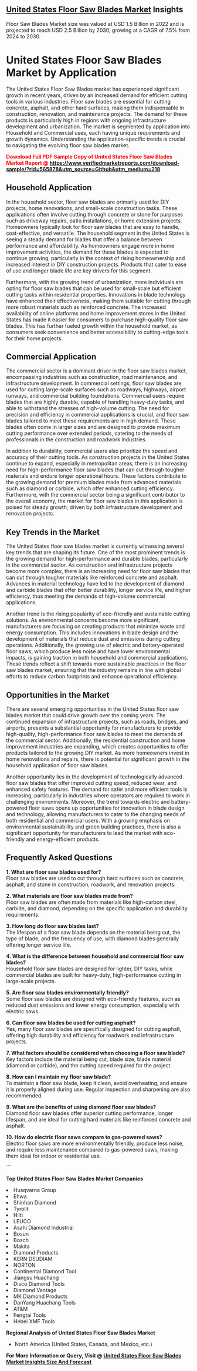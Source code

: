 <h2><a href="https://www.verifiedmarketreports.com/download-sample/?rid=565878&amp;utm_source=Github&amp;utm_medium=218" target="_blank">United States Floor Saw Blades Market</a> Insights</h2><p>Floor Saw Blades Market size was valued at USD 1.5 Billion in 2022 and is projected to reach USD 2.5 Billion by 2030, growing at a CAGR of 7.5% from 2024 to 2030.</p><p> <h1>United States Floor Saw Blades Market by Application</h1> <p>The United States Floor Saw Blades market has experienced significant growth in recent years, driven by an increased demand for efficient cutting tools in various industries. Floor saw blades are essential for cutting concrete, asphalt, and other hard surfaces, making them indispensable in construction, renovation, and maintenance projects. The demand for these products is particularly high in regions with ongoing infrastructure development and urbanization. The market is segmented by application into Household and Commercial uses, each having unique requirements and growth dynamics. Understanding the application-specific trends is crucial to navigating the evolving floor saw blades market. </p> <p><strong><p><span class=""><span style="color: #ff0000;"><strong>Download Full PDF Sample Copy of United States Floor Saw Blades Market Report</strong> @ </span><a href="https://www.verifiedmarketreports.com/download-sample/?rid=565878&amp;utm_source=Github&amp;utm_medium=218" target="_blank">https://www.verifiedmarketreports.com/download-sample/?rid=565878&amp;utm_source=Github&amp;utm_medium=218</a></span></p></strong></p> <h2>Household Application</h2> <p>In the household sector, floor saw blades are primarily used for DIY projects, home renovations, and small-scale construction tasks. These applications often involve cutting through concrete or stone for purposes such as driveway repairs, patio installations, or home extension projects. Homeowners typically look for floor saw blades that are easy to handle, cost-effective, and versatile. The household segment in the United States is seeing a steady demand for blades that offer a balance between performance and affordability. As homeowners engage more in home improvement activities, the demand for these blades is expected to continue growing, particularly in the context of rising homeownership and increased interest in DIY construction projects. Products that cater to ease of use and longer blade life are key drivers for this segment.</p> <p>Furthermore, with the growing trend of urbanization, more individuals are opting for floor saw blades that can be used for small-scale but efficient cutting tasks within residential properties. Innovations in blade technology have enhanced their effectiveness, making them suitable for cutting through more robust materials such as reinforced concrete. The increased availability of online platforms and home improvement stores in the United States has made it easier for consumers to purchase high-quality floor saw blades. This has further fueled growth within the household market, as consumers seek convenience and better accessibility to cutting-edge tools for their home projects.</p> <h2>Commercial Application</h2> <p>The commercial sector is a dominant driver in the floor saw blades market, encompassing industries such as construction, road maintenance, and infrastructure development. In commercial settings, floor saw blades are used for cutting large-scale surfaces such as roadways, highways, airport runways, and commercial building foundations. Commercial users require blades that are highly durable, capable of handling heavy-duty tasks, and able to withstand the stresses of high-volume cutting. The need for precision and efficiency in commercial applications is crucial, and floor saw blades tailored to meet these requirements are in high demand. These blades often come in larger sizes and are designed to provide maximum cutting performance over extended periods, catering to the needs of professionals in the construction and roadwork industries.</p> <p>In addition to durability, commercial users also prioritize the speed and accuracy of their cutting tools. As construction projects in the United States continue to expand, especially in metropolitan areas, there is an increasing need for high-performance floor saw blades that can cut through tougher materials and endure longer operational hours. These factors contribute to the growing demand for premium blades made from advanced materials such as diamond or carbide, which offer enhanced cutting efficiency. Furthermore, with the commercial sector being a significant contributor to the overall economy, the market for floor saw blades in this application is poised for steady growth, driven by both infrastructure development and renovation projects.</p> <h2>Key Trends in the Market</h2> <p>The United States floor saw blades market is currently witnessing several key trends that are shaping its future. One of the most prominent trends is the growing demand for high-performance and durable blades, particularly in the commercial sector. As construction and infrastructure projects become more complex, there is an increasing need for floor saw blades that can cut through tougher materials like reinforced concrete and asphalt. Advances in material technology have led to the development of diamond and carbide blades that offer better durability, longer service life, and higher efficiency, thus meeting the demands of high-volume commercial applications.</p> <p>Another trend is the rising popularity of eco-friendly and sustainable cutting solutions. As environmental concerns become more significant, manufacturers are focusing on creating products that minimize waste and energy consumption. This includes innovations in blade design and the development of materials that reduce dust and emissions during cutting operations. Additionally, the growing use of electric and battery-operated floor saws, which produce less noise and have lower environmental impacts, is gaining traction in both household and commercial applications. These trends reflect a shift towards more sustainable practices in the floor saw blades market, ensuring that the industry remains in line with global efforts to reduce carbon footprints and enhance operational efficiency.</p> <h2>Opportunities in the Market</h2> <p>There are several emerging opportunities in the United States floor saw blades market that could drive growth over the coming years. The continued expansion of infrastructure projects, such as roads, bridges, and airports, presents a substantial opportunity for manufacturers to provide high-quality, high-performance floor saw blades to meet the demands of the commercial sector. Additionally, the residential construction and home improvement industries are expanding, which creates opportunities to offer products tailored to the growing DIY market. As more homeowners invest in home renovations and repairs, there is potential for significant growth in the household application of floor saw blades.</p> <p>Another opportunity lies in the development of technologically advanced floor saw blades that offer improved cutting speed, reduced wear, and enhanced safety features. The demand for safer and more efficient tools is increasing, particularly in industries where operators are required to work in challenging environments. Moreover, the trend towards electric and battery-powered floor saws opens up opportunities for innovation in blade design and technology, allowing manufacturers to cater to the changing needs of both residential and commercial users. With a growing emphasis on environmental sustainability and green building practices, there is also a significant opportunity for manufacturers to lead the market with eco-friendly and energy-efficient products.</p> <h2>Frequently Asked Questions</h2> <p><strong>1. What are floor saw blades used for?</strong><br>Floor saw blades are used to cut through hard surfaces such as concrete, asphalt, and stone in construction, roadwork, and renovation projects.</p> <p><strong>2. What materials are floor saw blades made from?</strong><br>Floor saw blades are often made from materials like high-carbon steel, carbide, and diamond, depending on the specific application and durability requirements.</p> <p><strong>3. How long do floor saw blades last?</strong><br>The lifespan of a floor saw blade depends on the material being cut, the type of blade, and the frequency of use, with diamond blades generally offering longer service life.</p> <p><strong>4. What is the difference between household and commercial floor saw blades?</strong><br>Household floor saw blades are designed for lighter, DIY tasks, while commercial blades are built for heavy-duty, high-performance cutting in large-scale projects.</p> <p><strong>5. Are floor saw blades environmentally friendly?</strong><br>Some floor saw blades are designed with eco-friendly features, such as reduced dust emissions and lower energy consumption, especially with electric saws.</p> <p><strong>6. Can floor saw blades be used for cutting asphalt?</strong><br>Yes, many floor saw blades are specifically designed for cutting asphalt, offering high durability and efficiency for roadwork and infrastructure projects.</p> <p><strong>7. What factors should be considered when choosing a floor saw blade?</strong><br>Key factors include the material being cut, blade size, blade material (diamond or carbide), and the cutting speed required for the project.</p> <p><strong>8. How can I maintain my floor saw blade?</strong><br>To maintain a floor saw blade, keep it clean, avoid overheating, and ensure it is properly aligned during use. Regular inspection and sharpening are also recommended.</p> <p><strong>9. What are the benefits of using diamond floor saw blades?</strong><br>Diamond floor saw blades offer superior cutting performance, longer lifespan, and are ideal for cutting hard materials like reinforced concrete and asphalt.</p> <p><strong>10. How do electric floor saws compare to gas-powered saws?</strong><br>Electric floor saws are more environmentally friendly, produce less noise, and require less maintenance compared to gas-powered saws, making them ideal for indoor or residential use.</p> ```</p><p><strong>Top United States Floor Saw Blades Market Companies</strong></p><div data-test-id=""><p><li>Husqvarna Group</li><li> Ehwa</li><li> Shinhan Diamond</li><li> Tyrolit</li><li> Hilti</li><li> LEUCO</li><li> Asahi Diamond Industrial</li><li> Bosun</li><li> Bosch</li><li> Makita</li><li> Diamond Products</li><li> KERN DEUDIAM</li><li> NORTON</li><li> Continental Diamond Tool</li><li> Jiangsu Huachang</li><li> Disco Diamond Tools</li><li> Diamond Vantage</li><li> MK Diamond Products</li><li> DanYang Huachang Tools</li><li> AT&M</li><li> Fengtai Tools</li><li> Hebei XMF Tools</li></p><div><strong>Regional Analysis of&nbsp;United States Floor Saw Blades Market</strong></div><ul><li dir="ltr"><p dir="ltr">North America&nbsp;(United States, Canada, and Mexico, etc.)</p></li></ul><p><strong>For More Information or Query, Visit @&nbsp;</strong><strong><a href="https://www.verifiedmarketreports.com/product/floor-saw-blades-market/?utm_source=Github&amp;utm_medium=218" target="_blank">United States Floor Saw Blades Market Insights Size And Forecast</a></strong></p></div>
